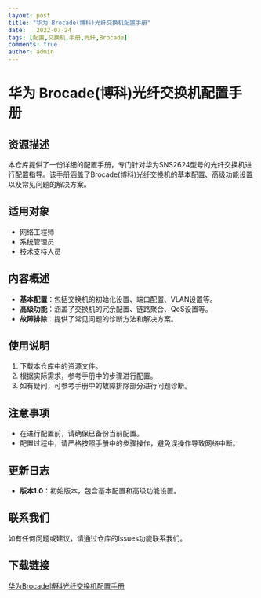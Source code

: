 ```yaml
---
layout: post
title: "华为 Brocade(博科)光纤交换机配置手册"
date:   2022-07-24
tags: [配置,交换机,手册,光纤,Brocade]
comments: true
author: admin
---
```

# 华为 Brocade(博科)光纤交换机配置手册

## 资源描述
本仓库提供了一份详细的配置手册，专门针对华为SNS2624型号的光纤交换机进行配置指导。该手册涵盖了Brocade(博科)光纤交换机的基本配置、高级功能设置以及常见问题的解决方案。

## 适用对象
- 网络工程师
- 系统管理员
- 技术支持人员

## 内容概述
- **基本配置**：包括交换机的初始化设置、端口配置、VLAN设置等。
- **高级功能**：涵盖了交换机的冗余配置、链路聚合、QoS设置等。
- **故障排除**：提供了常见问题的诊断方法和解决方案。

## 使用说明
1. 下载本仓库中的资源文件。
2. 根据实际需求，参考手册中的步骤进行配置。
3. 如有疑问，可参考手册中的故障排除部分进行问题诊断。

## 注意事项
- 在进行配置前，请确保已备份当前配置。
- 配置过程中，请严格按照手册中的步骤操作，避免误操作导致网络中断。

## 更新日志
- **版本1.0**：初始版本，包含基本配置和高级功能设置。

## 联系我们
如有任何问题或建议，请通过仓库的Issues功能联系我们。

## 下载链接

[华为Brocade博科光纤交换机配置手册](https://pan.quark.cn/s/bcec2c6a7323)
